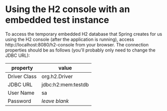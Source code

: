 # Using the H2 console with an embedded test instance

To access the temporary embedded H2 database that Spring creates for us using the H2 console (after the application is running), access http://localhost:8080/h2-console from your browser. The connection properties should be as follows (you'll probably only need to change the JDBC URL):

property | value
-------- | -----
Driver Class | org.h2.Driver
JDBC URL | jdbc:h2:mem:testdb
User Name | sa
Password | *leave blank*